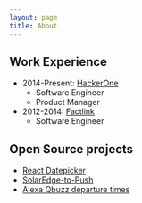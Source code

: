 ```yaml
---
layout: page
title: About
---
```


## Work Experience

- 2014-Present: [HackerOne](https://hackerone.com)
  - Software Engineer
  - Product Manager
- 2012-2014: [Factlink](https://factlink.com)
  - Software Engineer

## Open Source projects

- [React Datepicker](https://github.com/Hacker0x01/react-datepicker)
- [SolarEdge-to-Push](https://github.com/martijnrusschen/solaredge-to-push)
- [Alexa Qbuzz departure times](https://github.com/martijnrusschen/alexa-qbuzz-departure-times)